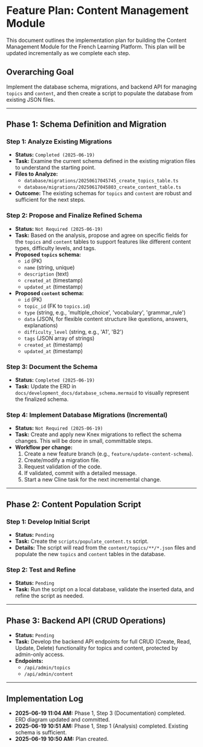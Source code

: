 # Feature Plan: Content Management Module

This document outlines the implementation plan for building the Content Management Module for the French Learning Platform. This plan will be updated incrementally as we complete each step.

## **Overarching Goal**
Implement the database schema, migrations, and backend API for managing `topics` and `content`, and then create a script to populate the database from existing JSON files.

---

## **Phase 1: Schema Definition and Migration**

### **Step 1: Analyze Existing Migrations**
*   **Status:** `Completed (2025-06-19)`
*   **Task:** Examine the current schema defined in the existing migration files to understand the starting point.
*   **Files to Analyze:**
    *   `database/migrations/20250617045745_create_topics_table.ts`
    *   `database/migrations/20250617045803_create_content_table.ts`
*   **Outcome:** The existing schemas for `topics` and `content` are robust and sufficient for the next steps.

### **Step 2: Propose and Finalize Refined Schema**
*   **Status:** `Not Required (2025-06-19)`
*   **Task:** Based on the analysis, propose and agree on specific fields for the `topics` and `content` tables to support features like different content types, difficulty levels, and tags.
*   **Proposed `topics` schema:**
    *   `id` (PK)
    *   `name` (string, unique)
    *   `description` (text)
    *   `created_at` (timestamp)
    *   `updated_at` (timestamp)
*   **Proposed `content` schema:**
    *   `id` (PK)
    *   `topic_id` (FK to `topics.id`)
    *   `type` (string, e.g., 'multiple_choice', 'vocabulary', 'grammar_rule')
    *   `data` (JSON, for flexible content structure like questions, answers, explanations)
    *   `difficulty_level` (string, e.g., 'A1', 'B2')
    *   `tags` (JSON array of strings)
    *   `created_at` (timestamp)
    *   `updated_at` (timestamp)

### **Step 3: Document the Schema**
*   **Status:** `Completed (2025-06-19)`
*   **Task:** Update the ERD in `docs/development_docs/database_schema.mermaid` to visually represent the finalized schema.

### **Step 4: Implement Database Migrations (Incremental)**
*   **Status:** `Not Required (2025-06-19)`
*   **Task:** Create and apply new Knex migrations to reflect the schema changes. This will be done in small, committable steps.
*   **Workflow per change:**
    1.  Create a new feature branch (e.g., `feature/update-content-schema`).
    2.  Create/modify a migration file.
    3.  Request validation of the code.
    4.  If validated, commit with a detailed message.
    5.  Start a new Cline task for the next incremental change.

---

## **Phase 2: Content Population Script**

### **Step 1: Develop Initial Script**
*   **Status:** `Pending`
*   **Task:** Create the `scripts/populate_content.ts` script.
*   **Details:** The script will read from the `content/topics/**/*.json` files and populate the new `topics` and `content` tables in the database.

### **Step 2: Test and Refine**
*   **Status:** `Pending`
*   **Task:** Run the script on a local database, validate the inserted data, and refine the script as needed.

---

## **Phase 3: Backend API (CRUD Operations)**

*   **Status:** `Pending`
*   **Task:** Develop the backend API endpoints for full CRUD (Create, Read, Update, Delete) functionality for topics and content, protected by admin-only access.
*   **Endpoints:**
    *   `/api/admin/topics`
    *   `/api/admin/content`

---

## **Implementation Log**

*   **2025-06-19 11:04 AM:** Phase 1, Step 3 (Documentation) completed. ERD diagram updated and committed.
*   **2025-06-19 10:51 AM:** Phase 1, Step 1 (Analysis) completed. Existing schema is sufficient.
*   **2025-06-19 10:50 AM:** Plan created.

